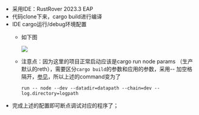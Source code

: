 - 采用IDE：RustRover 2023.3 EAP
- 代码clone下来，cargo build进行编译
- IDE cargo运行/debug环境配置
    - 如下图

      ![](./images/debug配置截图.png)
    - 注意点：因为这里的项目正常启动应该是cargo run node params （生产默认的reth），需要区分`cargo build`的参数和应用的参数，采用-- 加空格隔开，[参见](https://www.jetbrains.com/help/rust/cargo-debug-configuration-settings.html#command)，所以上述的command变为了

      `run -- node --dev --datadir=datapath --chain=dev --log.directory=logpath`
- 完成上述的配置即可断点调试对应的程序了；
